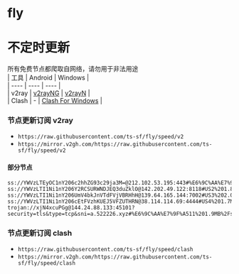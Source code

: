 # fly
# 不定时更新
所有免费节点都爬取自网络，请勿用于非法用途  
|  工具  | Android  | Windows  |  
|  ----  | ----   | ----  |  
| v2ray  | [v2rayNG](https://github.com/2dust/v2rayNG/releases) | [v2rayN](https://github.com/2dust/v2rayN/releases) |  
| Clash  | - | [Clash For Windows](https://github.com/2dust/clashN/releases) | 
  
### 节点更新订阅  v2ray
- `https://raw.githubusercontent.com/ts-sf/fly/speed/v2`  
- `https://mirror.v2gh.com/https://raw.githubusercontent.com/ts-sf/fly/speed/v2`  

#### 部分节点  
``` 
ss://YWVzLTEyOC1nY206c2hhZG93c29ja3M=@212.102.53.195:443#%E6%9C%AA%E7%9F%A58%206.1MB%2Fs
ss://YWVzLTI1Ni1nY206Y2RCSURWNDJEQ3duZklO@142.202.49.122:8118#US2%201.8MB%2Fs
ss://YWVzLTI1Ni1nY206UmV4bkJnVTdFVjVBRHhH@139.64.165.144:7002#US3%202.0MB%2Fs
ss://YWVzLTI1Ni1nY206cEtFVzhKUEJ5VFZUTHRN@38.114.114.69:4444#US4%201.7MB%2Fs
trojan://xjN4xcuPGg@144.24.88.133:45101?security=tls&type=tcp&sni=a.522226.xyz#%E6%9C%AA%E7%9F%A511%201.9MB%2Fs
```
### 节点更新订阅  clash
- `https://raw.githubusercontent.com/ts-sf/fly/speed/clash`  
- `https://mirror.v2gh.com/https://raw.githubusercontent.com/ts-sf/fly/speed/clash`  


